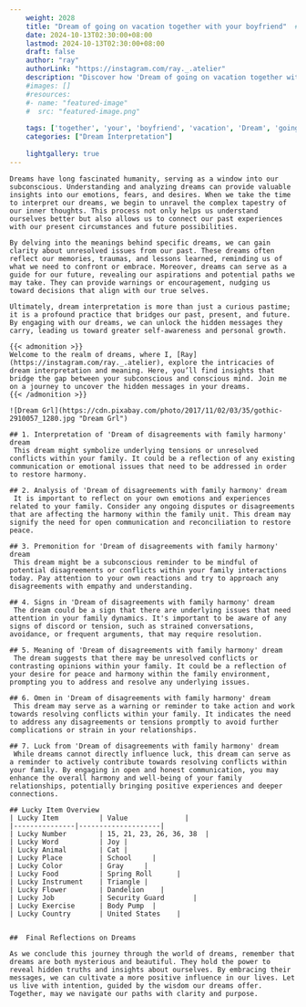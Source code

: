 ```yaml
---
    weight: 2028
    title: "Dream of going on vacation together with your boyfriend"  # Assuming 'title' column exists
    date: 2024-10-13T02:30:00+08:00
    lastmod: 2024-10-13T02:30:00+08:00
    draft: false
    author: "ray"
    authorLink: "https://instagram.com/ray._.atelier"
    description: "Discover how 'Dream of going on vacation together with your boyfriend' can interpret your future and uncover its significant meanings in your life."
    #images: []
    #resources:
    #- name: "featured-image"
    #  src: "featured-image.png"
    
    tags: ['together', 'your', 'boyfriend', 'vacation', 'Dream', 'going', 'on', 'of', 'with']
    categories: ["Dream Interpretation"]
    
    lightgallery: true
---
```

    
    Dreams have long fascinated humanity, serving as a window into our subconscious. Understanding and analyzing dreams can provide valuable insights into our emotions, fears, and desires. When we take the time to interpret our dreams, we begin to unravel the complex tapestry of our inner thoughts. This process not only helps us understand ourselves better but also allows us to connect our past experiences with our present circumstances and future possibilities.
    
    By delving into the meanings behind specific dreams, we can gain clarity about unresolved issues from our past. These dreams often reflect our memories, traumas, and lessons learned, reminding us of what we need to confront or embrace. Moreover, dreams can serve as a guide for our future, revealing our aspirations and potential paths we may take. They can provide warnings or encouragement, nudging us toward decisions that align with our true selves.
    
    Ultimately, dream interpretation is more than just a curious pastime; it is a profound practice that bridges our past, present, and future. By engaging with our dreams, we can unlock the hidden messages they carry, leading us toward greater self-awareness and personal growth.
    
    {{< admonition >}}
    Welcome to the realm of dreams, where I, [Ray](https://instagram.com/ray._.atelier), explore the intricacies of dream interpretation and meaning. Here, you’ll find insights that bridge the gap between your subconscious and conscious mind. Join me on a journey to uncover the hidden messages in your dreams.
    {{< /admonition >}}
    
    ![Dream Grl](https://cdn.pixabay.com/photo/2017/11/02/03/35/gothic-2910057_1280.jpg "Dream Grl")
    
    ## 1. Interpretation of 'Dream of disagreements with family harmony' dream
     This dream might symbolize underlying tensions or unresolved conflicts within your family. It could be a reflection of any existing communication or emotional issues that need to be addressed in order to restore harmony.
    
    ## 2. Analysis of 'Dream of disagreements with family harmony' dream
     It is important to reflect on your own emotions and experiences related to your family. Consider any ongoing disputes or disagreements that are affecting the harmony within the family unit. This dream may signify the need for open communication and reconciliation to restore peace.
    
    ## 3. Premonition for 'Dream of disagreements with family harmony' dream
     This dream might be a subconscious reminder to be mindful of potential disagreements or conflicts within your family interactions today. Pay attention to your own reactions and try to approach any disagreements with empathy and understanding.
    
    ## 4. Signs in 'Dream of disagreements with family harmony' dream
     The dream could be a sign that there are underlying issues that need attention in your family dynamics. It's important to be aware of any signs of discord or tension, such as strained conversations, avoidance, or frequent arguments, that may require resolution.
    
    ## 5. Meaning of 'Dream of disagreements with family harmony' dream
     The dream suggests that there may be unresolved conflicts or contrasting opinions within your family. It could be a reflection of your desire for peace and harmony within the family environment, prompting you to address and resolve any underlying issues.
    
    ## 6. Omen in 'Dream of disagreements with family harmony' dream
     This dream may serve as a warning or reminder to take action and work towards resolving conflicts within your family. It indicates the need to address any disagreements or tensions promptly to avoid further complications or strain in your relationships.
    
    ## 7. Luck from 'Dream of disagreements with family harmony' dream
     While dreams cannot directly influence luck, this dream can serve as a reminder to actively contribute towards resolving conflicts within your family. By engaging in open and honest communication, you may enhance the overall harmony and well-being of your family relationships, potentially bringing positive experiences and deeper connections.
    
    ## Lucky Item Overview
    | Lucky Item          | Value              |
    |---------------|--------------------|
    | Lucky Number        | 15, 21, 23, 26, 36, 38  |
    | Lucky Word          | Joy |
    | Lucky Animal        | Cat |
    | Lucky Place         | School     |
    | Lucky Color         | Gray     |
    | Lucky Food          | Spring Roll      |
    | Lucky Instrument    | Triangle |
    | Lucky Flower        | Dandelion    |
    | Lucky Job           | Security Guard       |
    | Lucky Exercise      | Body Pump  |
    | Lucky Country       | United States    |
    
    
    ##  Final Reflections on Dreams
    
    As we conclude this journey through the world of dreams, remember that dreams are both mysterious and beautiful. They hold the power to reveal hidden truths and insights about ourselves. By embracing their messages, we can cultivate a more positive influence in our lives. Let us live with intention, guided by the wisdom our dreams offer. Together, may we navigate our paths with clarity and purpose.
    